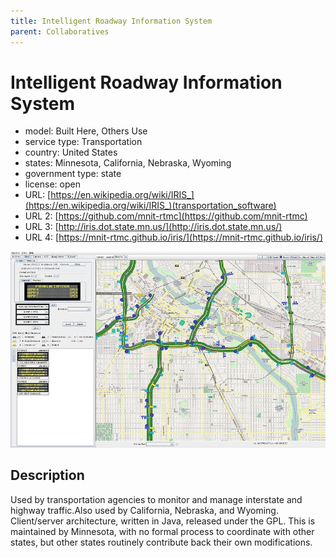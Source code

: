 ```yaml
---
title: Intelligent Roadway Information System
parent: Collaboratives
---
```


# Intelligent Roadway Information System

- model: Built Here, Others Use
- service type: Transportation
- country: United States
- states: Minnesota, California, Nebraska, Wyoming
- government type: state
- license: open
- URL: [https://en.wikipedia.org/wiki/IRIS_](https://en.wikipedia.org/wiki/IRIS_)(transportation_software)
- URL 2: [https://github.com/mnit-rtmc](https://github.com/mnit-rtmc)
- URL 3: [http://iris.dot.state.mn.us/](http://iris.dot.state.mn.us/)
- URL 4: [https://mnit-rtmc.github.io/iris/](https://mnit-rtmc.github.io/iris/)

![IRIS screenshot](images/mn-iris.png)


## Description

Used by transportation agencies to monitor and manage interstate and highway traffic.Also used by California, Nebraska, and Wyoming. Client/server architecture, written in Java, released under the GPL. This is maintained by Minnesota, with no formal process to coordinate with other states, but other states routinely contribute back their own modifications.
